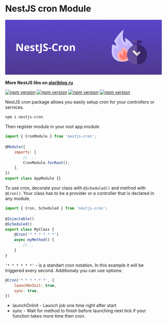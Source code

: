 # NestJS cron Module

![alt cover](https://github.com/AlariCode/nestjs-cron/raw/master/img/logo.jpg)

**More NestJS libs on [alariblog.ru](https://alariblog.ru)**

[![npm version](https://badgen.net/npm/v/nestjs-cron)](https://www.npmjs.com/package/nestjs-cron)
[![npm version](https://badgen.net/npm/license/nestjs-cron)](https://www.npmjs.com/package/nestjs-cron)
[![npm version](https://badgen.net/github/open-issues/AlariCode/nestjs-cron)](https://github.com/AlariCode/nestjs-cron/issues)
[![npm version](https://badgen.net/github/prs/AlariCode/nestjs-cron)](https://github.com/AlariCode/nestjs-cron/pulls)

NestJS cron package allows you easily setup cron for your controllers or services.

```bash
npm i nestjs-cron
```

Then register module in your root app.module

```javascript
import { CronModule } from 'nestjs-cron';

@Module({
	imports: [
		// ...
		CronModule.forRoot(),
	],
})
export class AppModule {}
```

To use cron, decorate your class with `@Scheduled()` and method with `@Cron()`.
Your class has to be a provider or a controller that is declared in any module.

```javascript
import { Cron, Scheduled } from 'nestjs-cron';

@Injectable()
@Scheduled()
export class MyClass {
	@Cron('* * * * * *')
	async myMethod() {
		//...
	}
}
```

`'* * * * * *'` - is a standart cron notation. In this example it will be triggered every second.
Additionaly you can use options:

```javascript
@Cron('* * * * * *', {
	launchOnInit: true,
	sync: true,
})
```

-   launchOnInit - Launch job one time right after start
-   sync - Wait for method to finish before launching next tick if your function takes more time then cron.
